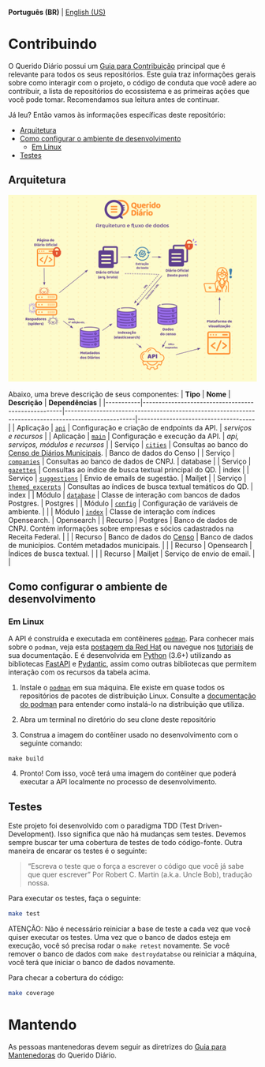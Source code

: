 **Português (BR)** | [English (US)](/docs/CONTRIBUTING-en-US.md)

# Contribuindo
O Querido Diário possui um [Guia para Contribuição](https://github.com/okfn-brasil/querido-diario-comunidade/blob/main/.github/CONTRIBUTING.md#contribuindo) principal que é relevante para todos os seus repositórios. Este guia traz informações gerais sobre como interagir com o projeto, o código de conduta que você adere ao contribuir, a lista de repositórios do ecossistema e as primeiras ações que você pode tomar. Recomendamos sua leitura antes de continuar.

Já leu? Então vamos às informações específicas deste repositório:
- [Arquitetura](#arquitetura)
- [Como configurar o ambiente de desenvolvimento](#como-configurar-o-ambiente-de-desenvolvimento)
    - [Em Linux](#em-linux)
- [Testes](#testes)

## Arquitetura
![arquitetura](/docs/images/arquitetura.png)

 Abaixo, uma breve descrição de seus componentes: 
| **Tipo**  | **Nome**                                           | **Descrição**                                                                                      | **Dependências**                    |
|-----------|----------------------------------------------------|----------------------------------------------------------------------------------------------------|-------------------------------------|
| Aplicação | [`api`](/api)                                      | Configuração e criação de endpoints da API.                                                        | _serviços e recursos_               |
| Aplicação | [`main`](/main)                                    | Configuração e execução da API.                                                                    | _api, serviços, módulos e recursos_ |
| Serviço   | [`cities`](/cities)                                | Consultas ao banco do [Censo de Diários Municipais](https://censo.ok.org.br).                      | Banco de dados do Censo             |
| Serviço   | [`companies`](/companies)                          | Consultas ao banco de dados de CNPJ.                                                               | database                            |
| Serviço   | [`gazettes`](/gazettes)                            | Consultas ao índice de busca textual principal do QD.                                              | index                               |
| Serviço   | [`suggestions`](/suggestions)                      | Envio de emails de sugestão.                                                                       | Mailjet                             |
| Serviço   | [`themed_excerpts`](/themed_excerpts)              | Consultas ao índices de busca textual temáticos do QD.                                             | index                               |
| Módulo    | [`database`](/database)                            | Classe de interação com bancos de dados Postgres.                                                  | Postgres                            |
| Módulo    | [`config`](/config)                                | Configuração de variáveis de ambiente.                                                             |                                     |
| Módulo    | [`index`](/index)                                  | Classe de interação com índices Opensearch.                                                        | Opensearch                          |
| Recurso   | Postgres                                           | Banco de dados de CNPJ. Contém informações sobre empresas e sócios cadastrados na Receita Federal. |                                     |
| Recurso   | Banco de dados do [Censo](https://censo.ok.org.br) | Banco de dados de municípios. Contém metadados municipais.                                         |                                     |
| Recurso   | Opensearch                                         | Índices de busca textual.                                                                          |                                     |
| Recurso   | Mailjet                                            | Serviço de envio de email.                                                                         |                                     |

## Como configurar o ambiente de desenvolvimento

### Em Linux

A API é construída e executada em contêineres [`podman`](https://podman.io/). Para conhecer mais sobre o `podman`, veja esta [postagem da Red Hat](https://www.redhat.com/pt-br/topics/containers/what-is-podman) ou navegue nos [tutoriais](https://docs.podman.io/en/latest/Tutorials.html) de sua documentação. E é desenvolvida em [Python](https://docs.python.org/3/) (3.6+) utilizando as bibliotecas [FastAPI](https://fastapi.tiangolo.com/) e [Pydantic](https://docs.pydantic.dev/), assim como outras bibliotecas que permitem interação com os recursos da tabela acima. 

1. Instale o [`podman`](https://podman.io/) em sua máquina. Ele existe em quase todos os repositórios de pacotes de distribuição Linux. Consulte a [documentação do podman](https://podman.io/getting-started/installation.html) para entender como instalá-lo na distribuição que utiliza.

2. Abra um terminal no diretório do seu clone deste repositório

3. Construa a imagem do contêiner usado no desenvolvimento com o seguinte comando: 
```
make build
```

4. Pronto! Com isso, você terá uma imagem do contêiner que poderá executar a API localmente no processo de desenvolvimento.


## Testes
Este projeto foi desenvolvido com o paradigma TDD (Test Driven-Development). Isso significa que não há mudanças sem testes. Devemos sempre buscar ter uma cobertura de testes de todo código-fonte. Outra maneira de encarar os testes é o seguinte:

> “Escreva o teste que o força a escrever o código que você já sabe que quer escrever” 
> Por Robert C. Martin (a.k.a. Uncle Bob), tradução nossa.

Para executar os testes, faça o seguinte:

```bash
make test
```

ATENÇÃO: Não é necessário reiniciar a base de teste a cada vez que você quiser executar os testes. Uma vez que o banco de dados esteja em execução, você só precisa rodar o  `make retest` novamente. Se você remover o banco de dados com `make destroydatabse` ou reiniciar a máquina, você terá que iniciar o banco de dados novamente. 

Para checar a cobertura do código:

```bash
make coverage
```

# Mantendo
As pessoas mantenedoras devem seguir as diretrizes do [Guia para Mantenedoras](https://github.com/okfn-brasil/querido-diario-comunidade/blob/main/.github/CONTRIBUTING.md#mantendo) do Querido Diário.
